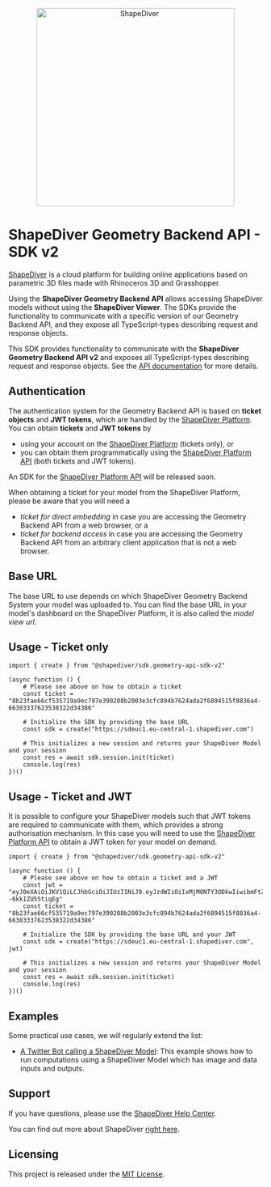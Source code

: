<p style="text-align: center">
  <a href="https://www.shapediver.com/">
    <img
      alt="ShapeDiver"
      src="https://sduse1-assets.shapediver.com/production/assets/img/navbar_logo.png"
      width="392"
    />
  </a>
</p>

# ShapeDiver Geometry Backend API - SDK v2
[ShapeDiver](https://www.shapediver.com/) is a cloud platform for building online applications based on parametric 3D files made with Rhinoceros 3D and Grasshopper.

Using the **ShapeDiver Geometry Backend API** allows accessing ShapeDiver models without using the **ShapeDiver Viewer**.
The SDKs provide the functionality to communicate with a specific version of our Geometry Backend API, and they expose all TypeScript-types describing request and response objects.

This SDK provides functionality to communicate with the **ShapeDiver Geometry Backend API v2** and exposes all TypeScript-types describing request and response objects. See the [API documentation](https://sdeuc1.eu-central-1.shapediver.com/api/v2/docs/) for more details.

## Authentication

The authentication system for the Geometry Backend API is based on **ticket objects** and **JWT tokens**, which are handled by the [ShapeDiver Platform](https://www.shapediver.com/app/). You can obtain **tickets** and **JWT tokens** by
 
* using your account on the [ShapeDiver Platform](https://www.shapediver.com/app/) (tickets only), or
* you can obtain them programmatically using the [ShapeDiver Platform API](https://app.shapediver.com/api/documentation) (both tickets and JWT tokens).

An SDK for the [ShapeDiver Platform API](https://app.shapediver.com/api/documentation) will be released soon. 

When obtaining a ticket for your model from the ShapeDiver Platform, please be aware that you will need a 

* _ticket for direct embedding_ in case you are accessing the Geometry Backend API from a web browser, or a
* _ticket for backend access_ in case you are accessing the Geometry Backend API from an arbitrary client application that is not a web browser.

## Base URL

The base URL to use depends on which ShapeDiver Geometry Backend System your model was uploaded to. You can find the base URL in your model's dashboard on the ShapeDiver Platform, it is also called the _model view url_.

## Usage - Ticket only

```
import { create } from "@shapediver/sdk.geometry-api-sdk-v2"

(async function () {
    # Please see above on how to obtain a ticket
    const ticket = "8b23fae66cf535719a9ec797e390208b2003e3cfc894b7624ada2f6894515f8836a4-66303337623538322d34386"
    
    # Initialize the SDK by providing the base URL 
    const sdk = create("https://sdeuc1.eu-central-1.shapediver.com")
    
    # This initializes a new session and returns your ShapeDiver Model and your session
    const res = await sdk.session.init(ticket)
    console.log(res)
})()
```

## Usage - Ticket and JWT

It is possible to configure your ShapeDiver models such that JWT tokens are required to communicate with them, which provides a strong authorisation mechanism. In this case you will need to use the [ShapeDiver Platform API](https://app.shapediver.com/api/documentation) to obtain a JWT token for your model on demand.

```
import { create } from "@shapediver/sdk.geometry-api-sdk-v2"

(async function () {
    # Please see above on how to obtain a ticket and a JWT
    const jwt = "eyJ0eXAiOiJKV1QiLCJhbGciOiJIUzI1NiJ9.eyJzdWIiOiIxMjM0NTY3ODkwIiwibmFtZSI6Ikp1c3QgYSB0ZXN0IiwiaWF0IjoxNjE4OTExMjcxLCJleHAiOjE2MTg5MTQ4OTcsImp0aSI6IjYzMjA3ODE3LWJiNWQtNDY3Zi04NzRkLWM4N2EyYzAxYmZlZCJ9.S5Ps_Fx5p6aJxdBOJMBKgpf2SIlp--6kkIZU55tiqEg"
    const ticket = "8b23fae66cf535719a9ec797e390208b2003e3cfc894b7624ada2f6894515f8836a4-66303337623538322d34386"
    
    # Initialize the SDK by providing the base URL and your JWT 
    const sdk = create("https://sdeuc1.eu-central-1.shapediver.com", jwt)
    
    # This initializes a new session and returns your ShapeDiver Model and your session
    const res = await sdk.session.init(ticket)
    console.log(res)
})()
```

## Examples

Some practical use cases, we will regularly extend the list: 

* [A Twitter Bot calling a ShapeDiver Model](https://github.com/shapediver/ServerlessExample-TwitterBot): This example shows how to run computations using a ShapeDiver Model which has image and data inputs and outputs. 

## Support
If you have questions, please use the [ShapeDiver Help Center](https://help.shapediver.com/).

You can find out more about ShapeDiver [right here](https://www.shapediver.com/).

## Licensing
This project is released under the [MIT License](https://github.com/shapediver/GeometryBackendSdkTypeScript/blob/master/packages/sdk.geometry-api-sdk-v2/LICENSE).
